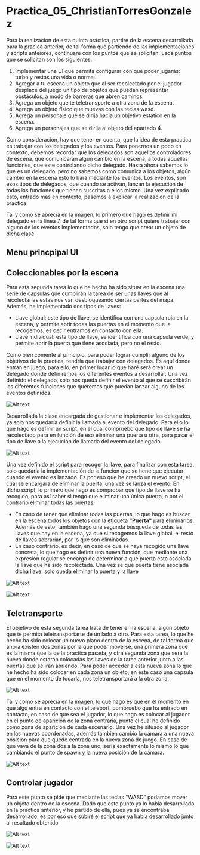 # Practica_05_ChristianTorresGonzalez

Para la realizacion de esta quinta práctica, partire de la escena desarrollada para la pracica anterior, de tal forma que partiendo de las implementaciones y scripts anteiores, continuare con los puntos que se solicitan. Esos puntos que se solicitan son los siguientes:
1. Implementar una UI que permita configurar con qué poder jugarás: turbo y restas una vida o normal. 
2.  Agregar a tu escena un objeto que al ser recolectado por el jugador desplace del juego un tipo de objetos que puedan representar obstáculos, a modo de barreras que abren caminos.
3. Agrega un objeto que te teletransporte a otra zona de la escena.
4. Agrega un objeto físico que muevas con las teclas wasd.
5. Agrega un personaje que se dirija hacia un objetivo estático en la escena.
6. Agrega un personajes que se dirija al objeto del apartado 4.

Como consideración, hay que tener en cuenta, que la idea de esta practica es trabajar con los delegados y los eventos. Para ponernos un poco en contexto, debemos recordar que los delegados son aquellos controladores de escena, que comunicaran algún cambio en la escena, a todas aquellas funciones, que este controlando dicho delegado. Hasta ahora sabemos lo que es un delegado, pero no sabemos como comunica a los objetos, algún cambio en la escena esto lo hará mediante los eventos. Los eventos, son esos tipos de delegados, que cuando se activan, lanzan la ejecución de todas las funciones que tienen suscritas a ellos mismo. Una vez explicado esto, entrado mas en contexto, pasemos a explicar la realización de la practica.

Tal y como se aprecia en la imagen, lo primero que hago es definir mi delegado en la línea 7, de tal forma que si en otro script quiere trabajar con alguno de los eventos implementados, solo tengo que crear un objeto de dicha clase.
 

## Menu princpipal UI


## Coleccionables por la escena
Para esta segunda tarea lo que he hecho ha sido situar en la escena una serie de capsulas que cumplirán la tarea de ser unas llaves que al recolectarlas estas nos van desbloqueando ciertas partes del mapa. Además, he implementado dos tipos de llaves:
- Llave global: este tipo de llave, se identifica con una capsula roja en la escena, y permite abrir todas las puertas en el momento que la recogemos, es decir entramos en contacto con ella.
- Llave individual: esta tipo de llave, se identifica con una capsula verde, y permite abrir la puerta que tiene asociada, pero no el resto.

Como bien comente al principio, para poder lograr cumplir alguno de los objetivos de la practica, tendría que trabajar con delegados. Es aquí donde entran en juego, para ello, en primer lugar lo que haré será crear un delegado donde definiremos los diferentes eventos a desarrollar. Una vez definido el delegado, solo nos queda definir el evento al que se suscribirán las diferentes funciones que queremos que puedan lanzar alguno de los eventos definidos.

  ![Alt text](/img/delegado.png)
  
Desarrollada la clase encargada de gestionar e implementar los delegados, ya solo nos quedaría definir la llamada al evento del delegado. Para ello lo que hago es definir un script, en el cual compruebo que tipo de llave se ha recolectado para en función de eso eliminar una puerta u otra, para pasar el tipo de llave a la ejecución de llamada del evento del delegado.

![Alt text](/img/llave.png)

Una vez definido el script para recoger la llave, para finalizar con esta tarea, solo quedaría la implementación de la función que se tiene que ejecutar cuando el evento es lanzado. Es por eso que he creado un nuevo script, el cual se encargara de eliminar la puerta, una vez se lanza el evento. En dicho script, lo primero que hago es comprobar que tipo de llave se ha recogido, para así saber si tengo que eliminar una única puerta, o por el contrario eliminar todas las puertas.
- En caso de tener que eliminar todas las puertas, lo que hago es buscar en la escena todos los objetos con la etiqueta **"Puerta"** para eliminarlos. Además de esto, también hago una segunda búsqueda de todas las llaves que hay en la escena, ya que si recogemos la llave global, el resto de llaves sobrarían, por lo que son eliminadas.
- En caso contrario, es decir, en caso de que se haya recogido una llave concreta, lo que hago es definir una nueva función, que mediante una expresión regular se encarga de determinar a que puerta esta asociada la llave que ha sido recolectada. Una vez se que puerta tiene asociada dicha llave, solo queda eliminar la puerta y la llave

![Alt text](/img/puerta.png)


![Alt text](/img/puertas.gif)


## Teletransporte
El objetivo de esta segunda tarea trata de tener en la escena, algún objeto que te permita teletransportarte de un lado a otro.
Para esta tarea, lo que he hecho ha sido colocar un nuevo plano dentro de la escena, de tal forma que ahora existen dos zonas por la que poder moverse, una primera zona que es la misma que la de la practica pasada, y otra segunda zona que será la nueva donde estarán colocadas las llaves de la tarea anterior junto a las puertas que se irán abriendo. Para poder acceder a esta nueva zona lo que he hecho ha sido colocar en cada zona un objeto, en este caso una capsula que en el momento de tocarla, nos teletransportará a la otra zona. 

![Alt text](/img/teleport.png)

Tal y como se aprecia en la imagen, lo que hago es que en el momento en que algo entra en contacto con el teleport, compruebo que ha entrado en contacto, en caso de que sea el jugador, lo que hago es colocar al jugador en el punto de aparición de la zona contraria, punto el cual he definido como zona de aparición de cada escenario. Una vez he situado al jugador en las nuevas coordenadas, además también cambio la cámara a una nueva posición para que quede centrada en la nueva zona de juego. 
En caso de que vaya de la zona dos a la zona uno, seria exactamente lo mismo lo que cambiando el punto de spawn y la nueva posición de la cámara.

![Alt text](/img/teletransporte.gif)

## Controlar jugador
Para este punto se pide que mediante las teclas "WASD" podamos mover un objeto dentro de la escena. Dado que este punto ya lo había desarrollado en la practica anterior, y he partido de ella, pues ya se encontraba desarrollado, es por eso que subiré el script que ya había desarrollado junto al resultado obtenido

![Alt text](/img/jugador.png)

![Alt text](/img/jugador.gif)
